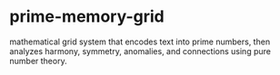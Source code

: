 # prime-memory-grid
mathematical grid system that encodes text into prime numbers, then analyzes harmony, symmetry, anomalies, and connections using pure number theory.
